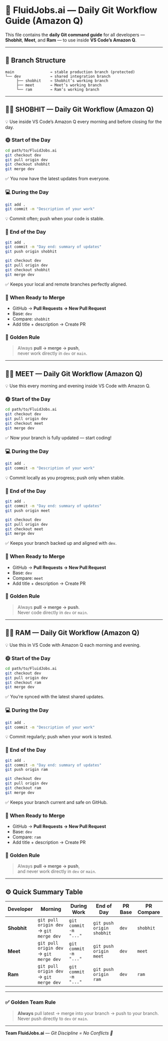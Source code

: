 # 🔄 FluidJobs.ai — Daily Git Workflow Guide (Amazon Q)

This file contains the **daily Git command guide** for all developers — **Shobhit**, **Meet**, and **Ram** — to use inside **VS Code’s Amazon Q**.

---

## 🧩 Branch Structure

```
main                → stable production branch (protected)
└── dev             → shared integration branch
     ├── shobhit    → Shobhit’s working branch
     ├── meet       → Meet’s working branch
     └── ram        → Ram’s working branch
```

---

## 👨‍💻 SHOBHIT — Daily Git Workflow (Amazon Q)

💡 Use inside VS Code’s Amazon Q every morning and before closing for the day.

### 🌞 **Start of the Day**

```bash
cd path/to/FluidJobs.ai
git checkout dev
git pull origin dev
git checkout shobhit
git merge dev
```

✅ You now have the latest updates from everyone.

### 💻 **During the Day**

```bash
git add .
git commit -m "Description of your work"
```

💡 Commit often; push when your code is stable.

### 🌙 **End of the Day**

```bash
git add .
git commit -m "Day end: summary of updates"
git push origin shobhit

git checkout dev
git pull origin dev
git checkout shobhit
git merge dev
```

✅ Keeps your local and remote branches perfectly aligned.

### 🚀 **When Ready to Merge**
- GitHub → **Pull Requests → New Pull Request**  
- Base: `dev`  
- Compare: `shobhit`  
- Add title + description → Create PR

### 🧠 **Golden Rule**
> Always **pull → merge → push**,  
> never work directly in `dev` or `main`.

---

## 👨‍💻 MEET — Daily Git Workflow (Amazon Q)

💡 Use this every morning and evening inside VS Code with Amazon Q.

### 🌞 **Start of the Day**

```bash
cd path/to/FluidJobs.ai
git checkout dev
git pull origin dev
git checkout meet
git merge dev
```

✅ Now your branch is fully updated — start coding!

### 💻 **During the Day**

```bash
git add .
git commit -m "Description of your work"
```

💡 Commit locally as you progress; push only when stable.

### 🌙 **End of the Day**

```bash
git add .
git commit -m "Day end: summary of updates"
git push origin meet

git checkout dev
git pull origin dev
git checkout meet
git merge dev
```

✅ Keeps your branch backed up and aligned with `dev`.

### 🚀 **When Ready to Merge**
- GitHub → **Pull Requests → New Pull Request**  
- Base: `dev`  
- Compare: `meet`  
- Add title + description → Create PR

### 🧠 **Golden Rule**
> Always **pull → merge → push**.  
> Never code directly in `dev` or `main`.

---

## 👨‍💻 RAM — Daily Git Workflow (Amazon Q)

💡 Use this in VS Code with Amazon Q each morning and evening.

### 🌞 **Start of the Day**

```bash
cd path/to/FluidJobs.ai
git checkout dev
git pull origin dev
git checkout ram
git merge dev
```

✅ You’re synced with the latest shared updates.

### 💻 **During the Day**

```bash
git add .
git commit -m "Description of your work"
```

💡 Commit regularly; push when your work is tested.

### 🌙 **End of the Day**

```bash
git add .
git commit -m "Day end: summary of updates"
git push origin ram

git checkout dev
git pull origin dev
git checkout ram
git merge dev
```

✅ Keeps your branch current and safe on GitHub.

### 🚀 **When Ready to Merge**
- GitHub → **Pull Requests → New Pull Request**  
- Base: `dev`  
- Compare: `ram`  
- Add title + description → Create PR

### 🧠 **Golden Rule**
> Always **pull → merge → push**,  
> and never work directly in `dev` or `main`.

---

## ⚙️ Quick Summary Table

| Developer | Morning | During Work | End of Day | PR Base | PR Compare |
|------------|----------|--------------|-------------|-----------|-------------|
| **Shobhit** | `git pull origin dev` → `git merge dev` | `git commit -m "..."` | `git push origin shobhit` | `dev` | `shobhit` |
| **Meet** | `git pull origin dev` → `git merge dev` | `git commit -m "..."` | `git push origin meet` | `dev` | `meet` |
| **Ram** | `git pull origin dev` → `git merge dev` | `git commit -m "..."` | `git push origin ram` | `dev` | `ram` |

---

### ✅ Golden Team Rule
> **Always** pull latest → merge into your branch → push to your branch.  
> Never push directly to `dev` or `main`.

---

**Team FluidJobs.ai** — _Git Discipline = No Conflicts 🚀_
